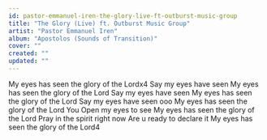 ```yaml
---
id: pastor-emmanuel-iren-the-glory-live-ft-outburst-music-group
title: "The Glory (Live) ft. Outburst Music Group"
artist: "Pastor Emmanuel Iren"
album: "Apostolos (Sounds of Transition)"
cover: ""
created: ""
updated: ""
---
```


My eyes has seen the glory of the Lordx4
Say my eyes have seen
My eyes has seen the glory of the Lord
Say my eyes have seen
My eyes has seen the glory of the Lord
Say my eyes have seen ooo
My eyes has seen the glory of the Lord
You Open my eyes to see
My eyes has seen the glory of the Lord
Pray in the spirit right now
Are u ready to declare it
My eyes has seen the glory of the Lord4